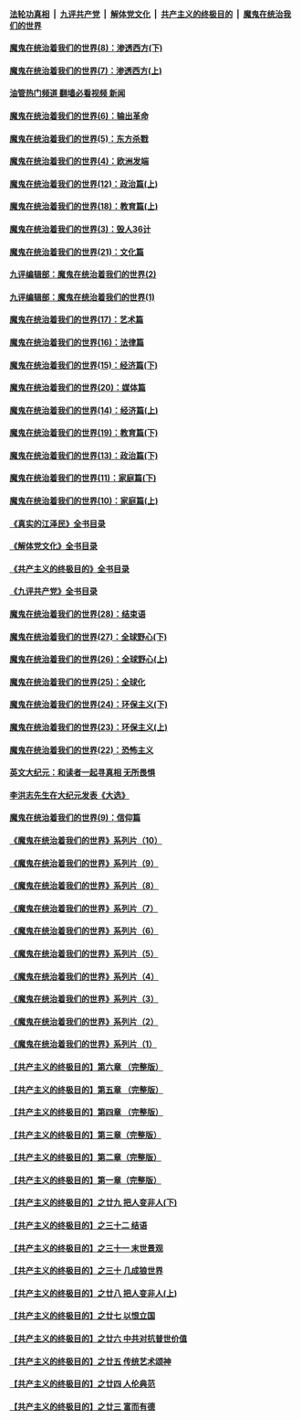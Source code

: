 ####  [法轮功真相](../../../../basic/blob/master/README.md?t=10210601) &nbsp;|&nbsp; [九评共产党](../../../../9ping.md/blob/master/README.md?t=10210601) &nbsp;|&nbsp; [解体党文化](../../../../jtdwh.md/blob/master/README.md?t=10210601)  &nbsp;|&nbsp; [共产主义的终极目的](../../../../gczydzjmd.md/blob/master/README.md?t=10210601) &nbsp;|&nbsp; [魔鬼在统治我们的世界](../../../../mgztzwmdsj.md/blob/master/README.md?t=10210601) 

#### [魔鬼在统治着我们的世界(8)：渗透西方(下)](../pages/nsc422/n10429603.md?t=10210601) 

#### [魔鬼在统治着我们的世界(7)：渗透西方(上)](../pages/nsc422/n10426013.md?t=10210601) 

#### [油管热门频道 翻墙必看视频 新闻](http://209.250.226.216:81/youtube.html?10210601)

#### [魔鬼在统治着我们的世界(6)：输出革命](../pages/nsc422/n10421536.md?t=10210601) 

#### [魔鬼在统治着我们的世界(5)：东方杀戮](../pages/nsc422/n10417707.md?t=10210601) 

#### [魔鬼在统治着我们的世界(4)：欧洲发端](../pages/nsc422/n10414890.md?t=10210601) 

#### [魔鬼在统治着我们的世界(12)：政治篇(上)](../pages/nsc422/n10444576.md?t=10210601) 

#### [魔鬼在统治着我们的世界(18)：教育篇(上)](../pages/nsc422/n10526970.md?t=10210601) 

#### [魔鬼在统治着我们的世界(3)：毁人36计](../pages/nsc422/n10411583.md?t=10210601) 

#### [魔鬼在统治着我们的世界(21)：文化篇](../pages/nsc422/n10597706.md?t=10210601) 

#### [九评编辑部：魔鬼在统治着我们的世界(2)](../pages/nsc422/n10410036.md?t=10210601) 

#### [九评编辑部：魔鬼在统治着我们的世界(1)](../pages/nsc422/n10406825.md?t=10210601) 

#### [魔鬼在统治着我们的世界(17)：艺术篇](../pages/nsc422/n10499093.md?t=10210601) 

#### [魔鬼在统治着我们的世界(16)：法律篇](../pages/nsc422/n10485969.md?t=10210601) 

#### [魔鬼在统治着我们的世界(15)：经济篇(下)](../pages/nsc422/n10469975.md?t=10210601) 

#### [魔鬼在统治着我们的世界(20)：媒体篇](../pages/nsc422/n10586579.md?t=10210601) 

#### [魔鬼在统治着我们的世界(14)：经济篇(上)](../pages/nsc422/n10457370.md?t=10210601) 

#### [魔鬼在统治着我们的世界(19)：教育篇(下)](../pages/nsc422/n10564808.md?t=10210601) 

#### [魔鬼在统治着我们的世界(13)：政治篇(下)](../pages/nsc422/n10448270.md?t=10210601) 

#### [魔鬼在统治着我们的世界(11)：家庭篇(下)](../pages/nsc422/n10440961.md?t=10210601) 

#### [魔鬼在统治着我们的世界(10)：家庭篇(上)](../pages/nsc422/n10435448.md?t=10210601) 

#### [《真实的江泽民》全书目录](../pages/nsc422/n13721399.md?t=10210601) 

#### [《解体党文化》全书目录](../pages/nsc422/n13721157.md?t=10210601) 

#### [《共产主义的终极目的》全书目录](../pages/nsc422/n13721048.md?t=10210601) 

#### [《九评共产党》全书目录](../pages/nsc422/n13708085.md?t=10210601) 

#### [魔鬼在统治着我们的世界(28)：结束语](../pages/nsc422/n10936246.md?t=10210601) 

#### [魔鬼在统治着我们的世界(27)：全球野心(下)](../pages/nsc422/n10928319.md?t=10210601) 

#### [魔鬼在统治着我们的世界(26)：全球野心(上)](../pages/nsc422/n10900318.md?t=10210601) 

#### [魔鬼在统治着我们的世界(25)：全球化](../pages/nsc422/n10788205.md?t=10210601) 

#### [魔鬼在统治着我们的世界(24)：环保主义(下)](../pages/nsc422/n10695307.md?t=10210601) 

#### [魔鬼在统治着我们的世界(23)：环保主义(上)](../pages/nsc422/n10688613.md?t=10210601) 

#### [魔鬼在统治着我们的世界(22)：恐怖主义](../pages/nsc422/n10614727.md?t=10210601) 

#### [英文大纪元：和读者一起寻真相 无所畏惧](../pages/nsc422/n12542027.md?t=10210601) 

#### [李洪志先生在大纪元发表《大选》](../pages/nsc422/n12534746.md?t=10210601) 

#### [魔鬼在统治着我们的世界(9)：信仰篇](../pages/nsc422/n10432159.md?t=10210601) 

#### [《魔鬼在统治着我们的世界》系列片（10）](../pages/nsc422/n12292670.md?t=10210601) 

#### [《魔鬼在统治着我们的世界》系列片（9）](../pages/nsc422/n12290859.md?t=10210601) 

#### [《魔鬼在统治着我们的世界》系列片（8）](../pages/nsc422/n12287445.md?t=10210601) 

#### [《魔鬼在统治着我们的世界》系列片（7）](../pages/nsc422/n12283425.md?t=10210601) 

#### [《魔鬼在统治着我们的世界》系列片（6）](../pages/nsc422/n12282314.md?t=10210601) 

#### [《魔鬼在统治着我们的世界》系列片（5）](../pages/nsc422/n12281419.md?t=10210601) 

#### [《魔鬼在统治着我们的世界》系列片（4）](../pages/nsc422/n12274024.md?t=10210601) 

#### [《魔鬼在统治着我们的世界》系列片（3）](../pages/nsc422/n12271322.md?t=10210601) 

#### [《魔鬼在统治着我们的世界》系列片（2）](../pages/nsc422/n12269049.md?t=10210601) 

#### [《魔鬼在统治着我们的世界》系列片（1）](../pages/nsc422/n12267575.md?t=10210601) 

#### [【共产主义的终极目的】第六章 （完整版）](../pages/nsc422/n11428913.md?t=10210601) 

#### [【共产主义的终极目的】第五章 （完整版）](../pages/nsc422/n11428912.md?t=10210601) 

#### [【共产主义的终极目的】第四章 （完整版）](../pages/nsc422/n11428907.md?t=10210601) 

#### [【共产主义的终极目的】第三章（完整版）](../pages/nsc422/n11428848.md?t=10210601) 

#### [【共产主义的终极目的】第二章（完整版）](../pages/nsc422/n11428831.md?t=10210601) 

#### [【共产主义的终极目的】第一章（完整版）](../pages/nsc422/n11417651.md?t=10210601) 

#### [【共产主义的终极目的】之廿九 把人变非人(下)](../pages/nsc422/n11344140.md?t=10210601) 

#### [【共产主义的终极目的】之三十二 结语](../pages/nsc422/n11360535.md?t=10210601) 

#### [【共产主义的终极目的】之三十一 末世景观](../pages/nsc422/n11351129.md?t=10210601) 

#### [【共产主义的终极目的】之三十 几成狼世界](../pages/nsc422/n11348280.md?t=10210601) 

#### [【共产主义的终极目的】之廿八 把人变非人(上)](../pages/nsc422/n11340492.md?t=10210601) 

#### [【共产主义的终极目的】之廿七 以恨立国](../pages/nsc422/n11336944.md?t=10210601) 

#### [【共产主义的终极目的】之廿六 中共对抗普世价值](../pages/nsc422/n11324785.md?t=10210601) 

#### [【共产主义的终极目的】之廿五 传统艺术颂神](../pages/nsc422/n11296396.md?t=10210601) 

#### [【共产主义的终极目的】之廿四 人伦典范](../pages/nsc422/n11296397.md?t=10210601) 

#### [【共产主义的终极目的】之廿三 富而有德](../pages/nsc422/n11283598.md?t=10210601) 

<img src='http://gfw-breaker.win/goodnews/indexes/nsc422.md' width='0px' height='0px'/>
